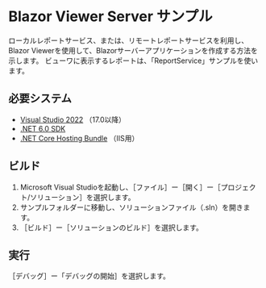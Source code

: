 # Blazor Viewer Server サンプル

ローカルレポートサービス、または、リモートレポートサービスを利用し、Blazor Viewerを使用して、Blazorサーバーアプリケーションを作成する方法を示します。
ビューワに表示するレポートは、「ReportService」サンプルを使います。

## 必要システム

* [Visual Studio 2022](https://visualstudio.microsoft.com/ja/vs/) （17.0以降）
* [.NET 6.0 SDK](https://www.microsoft.com/net/download)
* [.NET Core Hosting Bundle](https://dotnet.microsoft.com/download/dotnet/thank-you/runtime-aspnetcore-6.0.0-windows-hosting-bundle-installer) （IIS用）

## ビルド

1. Microsoft Visual Studioを起動し、［ファイル］ー［開く］ー［プロジェクト/ソリューション］を選択します。
2. サンプルフォルダーに移動し、ソリューションファイル（.sln）を開きます。
3. ［ビルド］ー［ソリューションのビルド］を選択します。

## 実行

［デバッグ］ー「デバッグの開始］を選択します。
